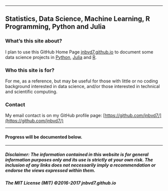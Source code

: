 ***
## Statistics, Data Science, Machine Learning, R Programming, Python and Julia
### What’s this site about?
I plan to use this GitHub Home Page [jnbvd7.github.io](https://jnbvd7.github.io) to document some data science projects in [Python](https://www.python.org/), [Julia](http://julialang.org/) and [R](https://www.r-project.org/).
### Who this site is for?  
For me, as a reference, but may be useful for those with little or no coding background interested in data science, and/or those interested in technical and scientific computing. 
### Contact  
My email contact is on my GitHub profile page: [https://github.com/jnbvd7/](https://github.com/jnbvd7/)  

***  
#### Progress will be documented below.  
***





##### Disclaimer: The information contained in this website is for general information purposes only and its use is strictly at your own risk. The inclusion of any links does not necessarily imply a recommendation or endorse the views expressed within them. 

##### The MIT License (MIT) ©2016-2017  jnbvd7.github.io  

